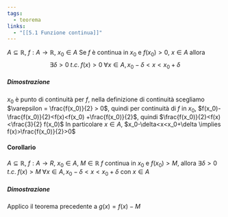 ```yaml
---
tags:
  - teorema
links:
  - "[[5.1 Funzione continua]]"
---
```

$A \subseteq \mathbb{R}$, $f:A\to{\mathbb{R}}$, $x_0 \in A$
Se $f$ è continua in $x_0$ e $f(x_0)>0$, $x\in A$ allora
$$\exists\delta>0\;t.c.\;f(x)>0 \;\forall x\in A, x_0-\delta<x<x_0+\delta$$
##### Dimostrazione
$x_0$ è punto di continuità per $f$, nella definizione di continuità scegliamo
$\varepsilon = \frac{f(x_0)}{2} > 0$, quindi per continuità di $f$ in $x_0$, 
$f(x_0)-\frac{f(x_0)}{2}<f(x)<f(x_0) +\frac{f(x_0)}{2}$, quindi
$\frac{f(x_0)}{2}<f(x)<\frac{3}{2} f(x_0)$
In particolare
$x\in A$, $x_0-\delta<x<x_0+\delta \implies f(x)>\frac{f(x_0)}{2}>0$

#### Corollario
$A \subseteq \mathbb{R}$, $f:A\to{R}$, $x_0 \in A$, $M\in\mathbb{R}$
$f$ continua in $x_0$ e $f(x_0) > M$, allora
$\exists\delta>0\;t.c.\;f(x)>M \;\forall x\in A, x_0-\delta<x<x_0+\delta$ con $x\in A$
##### Dimostrazione
Applico il teorema precedente a $g(x) = f(x) - M$

